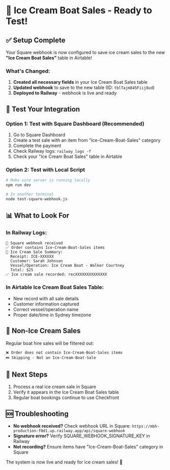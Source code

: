 # 🍦 Ice Cream Boat Sales - Ready to Test!

## ✅ Setup Complete

Your Square webhook is now configured to save ice cream sales to the new **"Ice Cream Boat Sales"** table in Airtable!

### What's Changed:
1. **Created all necessary fields** in your Ice Cream Boat Sales table
2. **Updated webhook** to save to the new table (ID: `tblTajm845Fiij8ud`)
3. **Deployed to Railway** - webhook is live and ready

## 🧪 Test Your Integration

### Option 1: Test with Square Dashboard (Recommended)
1. Go to Square Dashboard
2. Create a test sale with an item from "Ice-Cream-Boat-Sales" category
3. Complete the payment
4. Check Railway logs: `railway logs -f`
5. Check your "Ice Cream Boat Sales" table in Airtable

### Option 2: Test with Local Script
```bash
# Make sure server is running locally
npm run dev

# In another terminal
node test-square-webhook.js
```

## 📊 What to Look For

### In Railway Logs:
```
🔔 Square webhook received
✅ Order contains Ice-Cream-Boat-Sales items
🍦 Ice Cream Sale Summary:
  Receipt: ICE-XXXXXX
  Customer: Sarah Johnson
  Vessel/Operation: Ice Cream Boat - Walker Courtney
  Total: $25
✅ Ice cream sale recorded: recXXXXXXXXXXXXXX
```

### In Airtable Ice Cream Boat Sales Table:
- New record with all sale details
- Customer information captured
- Correct vessel/operation name
- Proper date/time in Sydney timezone

## 🚫 Non-Ice Cream Sales
Regular boat hire sales will be filtered out:
```
❌ Order does not contain Ice-Cream-Boat-Sales items
⏭️ Skipping - Not an Ice-Cream-Boat-Sale
```

## 🎯 Next Steps
1. Process a real ice cream sale in Square
2. Verify it appears in the Ice Cream Boat Sales table
3. Regular boat bookings continue to use Checkfront

## 🆘 Troubleshooting
- **No webhook received?** Check webhook URL in Square: `https://mbh-production-f0d1.up.railway.app/api/square-webhook`
- **Signature error?** Verify SQUARE_WEBHOOK_SIGNATURE_KEY in Railway
- **Not recording?** Ensure items have "Ice-Cream-Boat-Sales" category in Square

The system is now live and ready for ice cream sales! 🎉
